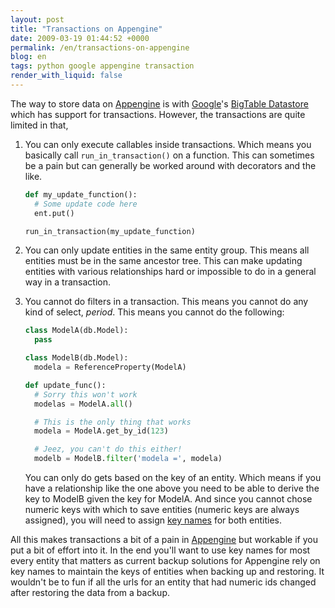 ```yaml
---
layout: post
title: "Transactions on Appengine"
date: 2009-03-19 01:44:52 +0000
permalink: /en/transactions-on-appengine
blog: en
tags: python google appengine transaction
render_with_liquid: false
---
```


<!-- textlint-disable rousseau -->

The way to store data on [Appengine](http://code.google.com/appengine/) is with
[Google](http://www.google.com/)'s
[BigTable Datastore](http://code.google.com/appengine/docs/python/datastore/)
which has support for transactions. However, the transactions are quite limited
in that,

1. You can only execute callables inside transactions. Which means you
   basically call `run_in_transaction()` on a function. This can sometimes be a
   pain but can generally be worked around with decorators and the like.

   ```python
   def my_update_function():
     # Some update code here
     ent.put()

   run_in_transaction(my_update_function)
   ```

2. You can only update entities in the same entity group. This means all
   entities must be in the same ancestor tree. This can make updating entities
   with various relationships hard or impossible to do in a general way in a
   transaction.

3. You cannot do filters in a transaction. This means you cannot do any kind of
   select, _period_. This means you cannot do the following:

   ```python
   class ModelA(db.Model):
     pass

   class ModelB(db.Model):
     modela = ReferenceProperty(ModelA)

   def update_func():
     # Sorry this won't work
     modelas = ModelA.all()

     # This is the only thing that works
     modela = ModelA.get_by_id(123)

     # Jeez, you can't do this either!
     modelb = ModelB.filter('modela =', modela)
   ```

   You can only do gets based on the key of an entity. Which means if you have
   a relationship like the one above you need to be able to derive the key to
   ModelB given the key for ModelA. And since you cannot chose numeric keys with
   which to save entities (numeric keys are always assigned), you will need to
   assign
   [key names](http://code.google.com/appengine/docs/python/datastore/keysandentitygroups.html#Kinds_Names_and_IDs)
   for both entities.

All this makes transactions a bit of a pain in
[Appengine](http://code.google.com/appengine/) but workable if you put a bit of
effort into it. In the end you'll want to use key names for most every entity
that matters as current backup solutions for Appengine rely on key names to
maintain the keys of entities when backing up and restoring. It wouldn't be to
fun if all the urls for an entity that had numeric ids changed after restoring
the data from a backup.

<!-- textlint-enable rousseau -->
